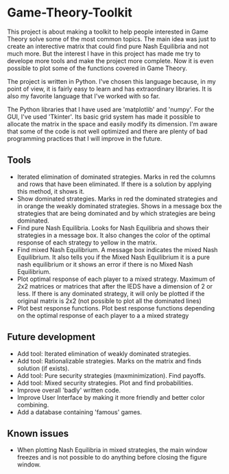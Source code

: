 # Game-Theory-Toolkit

This project is about making a toolkit to help people interested in Game Theory solve some of the most common topics. The main idea was just to create an interective matrix that could find pure Nash Equilibria and not much more. But the interest I have in this project has made me try to develope more tools and make the project more complete. Now it is even possible to plot some of the functions covered in Game Theory.

The project is written in Python. I've chosen this language because, in my point of view, it is fairly easy to learn and has extraordinary libraries. It is also my favorite language that I've worked with so far.

The Python libraries that I have used are 'matplotlib' and 'numpy'. For the GUI, I've used 'Tkinter'. Its basic grid system has made it possible to allocate the matrix in the space and easily modify its dimension. I'm aware that some of the code is not well optimized and there are plenty of bad programming practices that I will improve in the future.



## Tools

* Iterated elimination of dominated strategies. Marks in red the columns and rows that have been eliminated. If there is a solution by applying this method, it shows it.
* Show dominated strategies. Marks in red the dominated strategies and in orange the weakly dominated strategies. Shows in a message box the strategies that are being dominated and by which strategies are being dominated.
* Find pure Nash Equilibria. Looks for Nash Equilibria and shows their strategies in a message box. It also changes the color of the optimal response of each strategy to yellow in the matrix.
* Find mixed Nash Equilibrium. A message box indicates the mixed Nash Equilibrium. It also tells you if the Mixed Nash Equilibrium it is a pure nash equilibrium or it shows an error if there is no Mixed Nash Equilibrium.
* Plot optimal response of each player to a mixed strategy. Maximum of 2x2 matrices or matrices that after the IEDS have a dimension of 2 or less. If there is any dominated strategy, it will only be plotted if the original matrix is 2x2 (not possible to plot all the dominated lines)
* Plot best response functions. Plot best response functions depending on the optimal response of each player to a a mixed strategy



## Future development

* Add tool: Iterated elimination of weakly dominated strategies.
* Add tool: Rationalizable strategies. Marks on the matrix and finds solution (if exists).
* Add tool: Pure security strategies (maxminimization). Find payoffs.
* Add tool: Mixed security strategies. Plot and find probabilities.
* Improve overall 'badly' written code.
* Improve User Interface by making it more friendly and better color combining.
* Add a database containing 'famous' games.



## Known issues

* When plotting Nash Equilibria in mixed strategies, the main window freezes and is not possible to do anything before closing the figure window.
